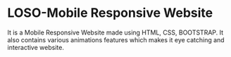 # LOSO-Mobile Responsive Website
It is a Mobile Responsive Website made using HTML, CSS, BOOTSTRAP.
It also contains various animations features which makes it eye catching and interactive website.
